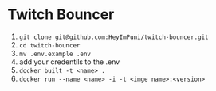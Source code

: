 # Twitch Bouncer

1) ```git clone git@github.com:HeyImPuni/twitch-bouncer.git```
2) ```cd twitch-bouncer```
3) ```mv .env.example .env```
4) add your credentils to the .env
6) ```docker built -t <name> .```
7) ```docker run --name <name> -i -t <imge name>:<version>```
